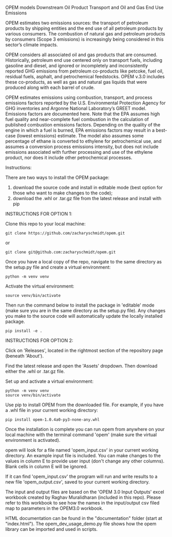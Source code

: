 OPEM models Downstream Oil Product Transport and Oil and Gas End Use Emissions

OPEM estimates two emissions sources: the transport of petroleum products by shipping entities and the end use of all petroleum products by various consumers. The combustion of natural gas and petroleum products by consumers (Scope 3 emissions) is increasingly being considered in this sector’s climate impacts.

OPEM considers all associated oil and gas products that are consumed. Historically, petroleum end use centered only on transport fuels, including gasoline and diesel, and ignored or incompletely and inconsistently reported GHG emissions from petroleum co-products like petcoke, fuel oil, residual fuels, asphalt, and petrochemical feedstocks. OPEM v.3.0 includes these co-products, as well as gas and natural gas liquids that were produced along with each barrel of crude.

OPEM estimates emissions using combustion, transport, and process emissions factors reported by the U.S. Environmental Protection Agency for GHG inventories and Argonne National Laboratory’s GREET model. Emissions factors are documented here. Note that the EPA assumes high fuel quality and near-complete fuel combustion in the calculation of published combustion emissions factors. Depending on the quality of the engine in which a fuel is burned, EPA emissions factors may result in a best-case (lowest emissions) estimate. The model also assumes some percentage of ethane is converted to ethylene for petrochemical use, and assumes a conversion process emissions intensity, but does not include emissions associated with further processing and use of the ethylene product, nor does it include other petrochemical processes.


Instructions:

There are two ways to install the OPEM package: 

1) download the source code and install in editable mode (best option for those who want to make changes to the code);
2) download the .whl or .tar.gz file from the latest release and install with pip


INSTRUCTIONS FOR OPTION 1:

Clone this repo to your local machine:

```
git clone https://github.com/zacharyschmidt/opem.git
``` 
or
```
git clone git@github.com:zacharyschmidt/opem.git
```

Once you have a local copy of the repo, navigate to the same directory as the setup.py file and create a virtual environment:

```
python -m venv venv
```

Activate the virtual environment:

```
source venv/bin/activate
```

Then run the command below to install the package in 'editable' mode (make sure you are in the same directory as the setup.py file). Any changes you make to the source code will automatically update the locally installed package.

```
pip install -e .
```


INSTRUCTIONS FOR OPTION 2:

Click on 'Releases', located in the rightmost section of the repository page (beneath 'About').

Find the latest release and open the 'Assets' dropdown. Then download either the .whl or .tar.gz file.

Set up and activate a virtual environment:

```
python -m venv venv
source venv/bin/activate
```

Use pip to install OPEM from the downloaded file. For example, if you have a .whl file in your current working directory:

```
pip install opem-1.0.4a0-py3-none-any.whl
```


Once the installation is complete you can run opem from anywhere on your local machine with the terminal command 'opem' (make sure the virtual environment is activated).

opem will look for a file named 'opem_input.csv' in your current working directory. An example input file is included. You can make changes to the values in column E to provide user input (don't change any other columns). Blank cells in column E will be ignored.

If it can find 'opem_input.csv' the program will run and write results to a new file 'opem_output.csv', saved to your current working directory.

The input and output files are based on the 'OPEM 3.0 Input Outputs' excel workbook created by Raghav Muralidharan (included in this repo). Please refer to this workbook to see how the names in the input/output csv filed map to parameters in the OPEM3.0 workbook.

HTML documentation can be found in the "documentation" folder (start at "index.html"). The opem_dev_usage_demo.py file shows how the opem library can be imported and used in scripts. 


